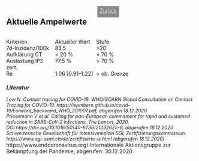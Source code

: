 <html>
  <head>
    <title>Aktuelle Ampelwerte</title>
    <meta charset="utf-8" />
    <meta http-equiv="expires" content="0">
  <style>
 /* FONTS */
 @import url("https://fonts.googleapis.com/css?family=Open+Sans+Condensed:300,700");
</style>
  </head>
  <body> 
 <div style="display:flex;"><h2>Aktuelle Ampelwerte</h2> <div style="margin-left:2em;padding:3px 6px 0 6px;background-color:#888;color:#fff;font-weight:300;height:27px!important;"><a href="main" style="color:#fff;">Zurück</a></div></div>
    <div class="onecol">
  <div class="ntable" style="display:flex;width:355px;margin-top:1em;">
    <div class="tbl0 st0" style="width:130px">
      Kriterien
    </div>
    <div class="tbl5 st0" style="width:110px">
      Aktueller Wert
    </div>
    <div class="tbl5 s0" style="width:110px">
      Stufe
    </div>
    </div>
  <div class="ntbl" style="display:flex;width:355px;">
     <div class="tbl0 st0" style="width:130px">
      7d-Inzidenz/100k
    </div>
    <div class="tbl5 st0" style="width:110px">
      83.5
    </div>
     <div class="tbl5 st4b" style="width:110px">
      >20
    </div>
  </div>
  <div class="ntbl" style="display:flex;width:355px;">
     <div class="tbl0 st0" style="width:130px">
      Aufklärung CT
    </div>
    <div class="tbl5 st0" style="width:110px">
      < 20 %
    </div>
     <div class="tbl5 st4b" style="width:110px">
      < 70 %
    </div>
  </div>
  <div class="ntbl" style="display:flex;width:355px;">
    <div class="tbl0 st0" style="width:130px">
      Auslastung IPS zert.
    </div>
    <div class="tbl5 st0" style="width:110px">
      77.5 %
    </div>
     <div class="tbl5 st4b" style="width:110px">
      > 70 %
    </div>
  </div>
  <div class="ntbl" style="display:flex;width:355px;">
    <div class="tbl0 st0" style="width:130px">
      Re
    </div>
    <div class="tbl5 st0" style="width:110px">
     1.06 [0.91–1.22]
    </div>
    <div class="tbl5 st4b" style="width:110px">
      > ob. Grenze
    </div>
    </div>
  <div class="ntbl" style="display:none;width:405px;">
    <div class="tbl0 st0">
      Grüne Zonen
    </div>
  <div class="tbl5 st0" style="width:220px;">
    Aktuell keine grünen Zonen
    </div>
    </div>
<div id="foot" style="font-size:0.9em;margin-top:1em;font-style:italic;">
  <h3>Literatur</h3>
  <div id="ref1">Low N. Contact tracing for COVID-19. WHO/GOARN Global Consultation on Contact Tracing for COVID-19. https://ispmbern.github.io/covid-19/Forward_backward_WHO_201007.pdf, abgerufen 18.12.2020</div>
<div id="ref2">Priesemann V et al. Calling for pan-European commitment for rapid and sustained reduction in SARS-CoV-2 infections. The Lancet, 2020, DOI:https://doi.org/10.1016/S0140-6736(20)32625-8, abgerufen 18.12.2020</div>
  <div id="ref3">Schweizerische Gesellschaft für Intensivmedizin SGI, Zertifizierungskommission. https://www.sgi-ssmi.ch/de/zertifizierte-is.html (abgerufen 18.12.2020)</div>
    </div>
    <div id="ref4">https://www.endcoronavirus.org/ Internationale Aktionsgruppe zur Bekämpfung der Pandemie, abgerufen: 30.12.2020</div>
